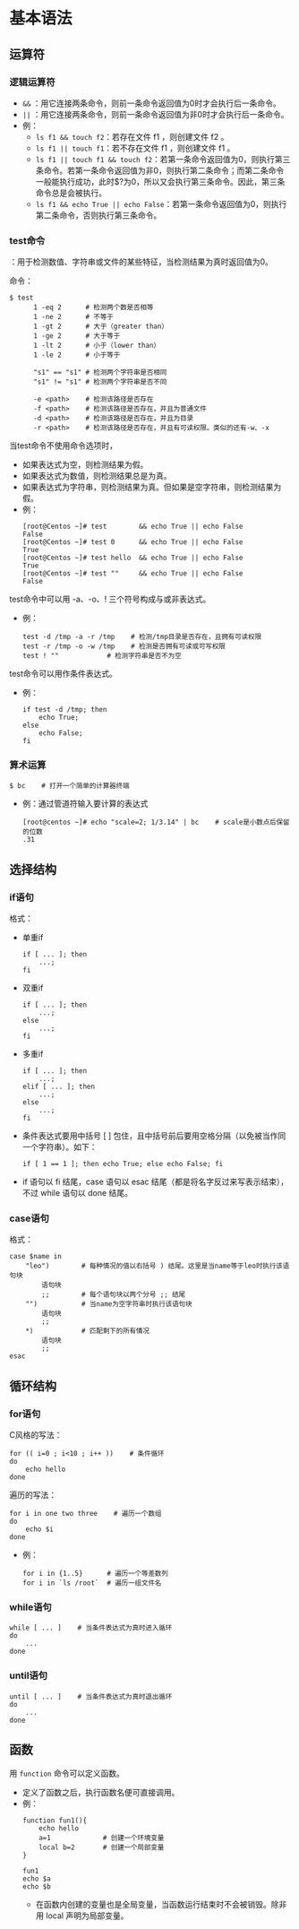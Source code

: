 
# 基本语法

## 运算符

### 逻辑运算符

- `&&` ：用它连接两条命令，则前一条命令返回值为0时才会执行后一条命令。
- `||` ：用它连接两条命令，则前一条命令返回值为非0时才会执行后一条命令。
- 例：
  - `ls f1 && touch f2`：若存在文件 f1 ，则创建文件 f2 。
  - `ls f1 || touch f1`：若不存在文件 f1 ，则创建文件 f1 。
  - `ls f1 || touch f1 && touch f2`：若第一条命令返回值为0，则执行第三条命令。若第一条命令返回值为非0，则执行第二条命令；而第二条命令一般能执行成功，此时$?为0，所以又会执行第三条命令。因此，第三条命令总是会被执行。
  - `ls f1 && echo True || echo False`：若第一条命令返回值为0，则执行第二条命令，否则执行第三条命令。

### test命令

：用于检测数值、字符串或文件的某些特征，当检测结果为真时返回值为0。

命令：
```
$ test
      1 -eq 2      # 检测两个数是否相等
      1 -ne 2      # 不等于
      1 -gt 2      # 大于（greater than）
      1 -ge 2      # 大于等于
      1 -lt 2      # 小于（lower than）
      1 -le 2      # 小于等于

      "s1" == "s1" # 检测两个字符串是否相同
      "s1" != "s1" # 检测两个字符串是否不同

      -e <path>    # 检测该路径是否存在
      -f <path>    # 检测该路径是否存在，并且为普通文件
      -d <path>    # 检测该路径是否存在，并且为目录
      -r <path>    # 检测该路径是否存在，并且有可读权限。类似的还有-w、-x
```
当test命令不使用命令选项时，
- 如果表达式为空，则检测结果为假。
- 如果表达式为数值，则检测结果总是为真。
- 如果表达式为字符串，则检测结果为真。但如果是空字符串，则检测结果为假。
- 例：
    ```shell
    [root@Centos ~]# test        && echo True || echo False          
    False
    [root@Centos ~]# test 0      && echo True || echo False  
    True
    [root@Centos ~]# test hello  && echo True || echo False     
    True
    [root@Centos ~]# test ""     && echo True || echo False     
    False
    ```
 
test命令中可以用 -a、-o、! 三个符号构成与或非表达式。
- 例：
    ```shell
    test -d /tmp -a -r /tmp    # 检测/tmp目录是否存在，且拥有可读权限
    test -r /tmp -o -w /tmp    # 检测是否拥有可读或可写权限
    test ! ""            # 检测字符串是否不为空
    ```

test命令可以用作条件表达式。
- 例：
    ```shell
    if test -d /tmp; then
        echo True;
    else
        echo False;
    fi
    ```

### 算术运算

```shell
$ bc    # 打开一个简单的计算器终端
```
- 例：通过管道符输入要计算的表达式
    ```shell
    [root@centos ~]# echo "scale=2; 1/3.14" | bc    # scale是小数点后保留的位数
    .31
    ```

## 选择结构

### if语句

格式：
- 单重if
    ```shell
    if [ ... ]; then
        ...;
    fi
    ```
- 双重if
    ```shell
    if [ ... ]; then
        ...;
    else
        ...;
    fi
    ```
- 多重if
    ```shell
    if [ ... ]; then
        ...;
    elif [ ... ]; then
        ...;
    else
        ...;
    fi
    ```
- 条件表达式要用中括号 [ ] 包住，且中括号前后要用空格分隔（以免被当作同一个字符串）。如下：
    ```shell
    if [ 1 == 1 ]; then echo True; else echo False; fi
    ```
- if 语句以 fi 结尾，case 语句以 esac 结尾（都是将名字反过来写表示结束），不过 while 语句以 done 结尾。

### case语句

格式：
```shell
case $name in
    "leo")        # 每种情况的值以右括号 ) 结尾。这里是当name等于leo时执行该语句块
        语句块
        ;;        # 每个语句块以两个分号 ;; 结尾
    "")           # 当name为空字符串时执行该语句块
        语句块
        ;;
    *)            # 匹配剩下的所有情况
        语句块
        ;;
esac
```

## 循环结构

### for语句

C风格的写法：
```shell
for (( i=0 ; i<10 ; i++ ))    # 条件循环
do
    echo hello
done
```

遍历的写法：
```shell
for i in one two three    # 遍历一个数组
do
    echo $i
done
```
- 例：
    ```shell
    for i in {1..5}      # 遍历一个等差数列
    for i in `ls /root`  # 遍历一组文件名
    ```

### while语句

```shell
while [ ... ]    # 当条件表达式为真时进入循环
do
    ...
done
```
### until语句

```shell
until [ ... ]    # 当条件表达式为真时退出循环
do
    ...
done
```

## 函数

用 `function` 命令可以定义函数。
- 定义了函数之后，执行函数名便可直接调用。
- 例：
    ```shell
    function fun1(){
        echo hello
        a=1             # 创建一个环境变量
        local b=2       # 创建一个局部变量
    }

    fun1
    echo $a
    echo $b
    ```
    - 在函数内创建的变量也是全局变量，当函数运行结束时不会被销毁。除非用 local 声明为局部变量。
